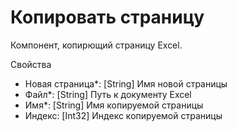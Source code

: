 # Копировать страницу

Компонент, копирющий страницу Excel.

Свойства
  - Новая страница*: [String] Имя новой страницы
  - Файл*: [String] Путь к документу Excel
  - Имя*: [String] Имя копируемой страницы
  - Индекс: [Int32] Индекс копируемой страницы
